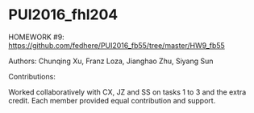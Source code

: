 # PUI2016_fhl204

HOMEWORK #9: https://github.com/fedhere/PUI2016_fb55/tree/master/HW9_fb55

Authors: Chunqing Xu, Franz Loza, Jianghao Zhu, Siyang Sun

Contributions:

Worked collaboratively with CX, JZ and SS on tasks 1 to 3 and the extra credit.  Each member provided equal contribution and support.
